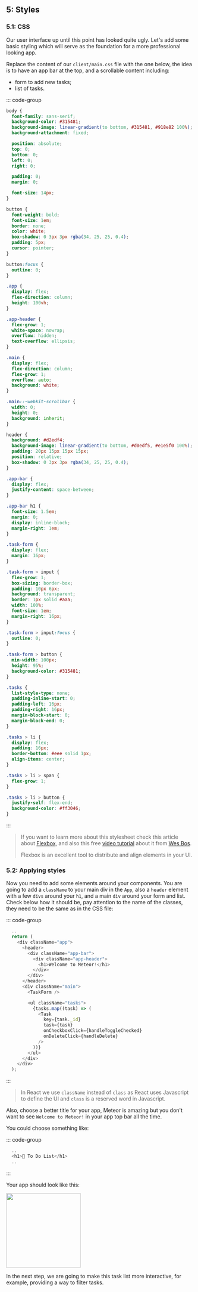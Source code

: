 ## 5: Styles

### 5.1: CSS

Our user interface up until this point has looked quite ugly. Let's add some basic styling which will serve as the foundation for a more professional looking app.

Replace the content of our `client/main.css` file with the one below, the idea is to have an app bar at the top, and a scrollable content including:

- form to add new tasks;
- list of tasks.

::: code-group

```css [client/main.css]
body {
  font-family: sans-serif;
  background-color: #315481;
  background-image: linear-gradient(to bottom, #315481, #918e82 100%);
  background-attachment: fixed;

  position: absolute;
  top: 0;
  bottom: 0;
  left: 0;
  right: 0;

  padding: 0;
  margin: 0;

  font-size: 14px;
}

button {
  font-weight: bold;
  font-size: 1em;
  border: none;
  color: white;
  box-shadow: 0 3px 3px rgba(34, 25, 25, 0.4);
  padding: 5px;
  cursor: pointer;
}

button:focus {
  outline: 0;
}

.app {
  display: flex;
  flex-direction: column;
  height: 100vh;
}

.app-header {
  flex-grow: 1;
  white-space: nowrap;
  overflow: hidden;
  text-overflow: ellipsis;
}

.main {
  display: flex;
  flex-direction: column;
  flex-grow: 1;
  overflow: auto;
  background: white;
}

.main::-webkit-scrollbar {
  width: 0;
  height: 0;
  background: inherit;
}

header {
  background: #d2edf4;
  background-image: linear-gradient(to bottom, #d0edf5, #e1e5f0 100%);
  padding: 20px 15px 15px 15px;
  position: relative;
  box-shadow: 0 3px 3px rgba(34, 25, 25, 0.4);
}

.app-bar {
  display: flex;
  justify-content: space-between;
}

.app-bar h1 {
  font-size: 1.5em;
  margin: 0;
  display: inline-block;
  margin-right: 1em;
}

.task-form {
  display: flex;
  margin: 16px;
}

.task-form > input {
  flex-grow: 1;
  box-sizing: border-box;
  padding: 10px 6px;
  background: transparent;
  border: 1px solid #aaa;
  width: 100%;
  font-size: 1em;
  margin-right: 16px;
}

.task-form > input:focus {
  outline: 0;
}

.task-form > button {
  min-width: 100px;
  height: 95%;
  background-color: #315481;
}

.tasks {
  list-style-type: none;
  padding-inline-start: 0;
  padding-left: 16px;
  padding-right: 16px;
  margin-block-start: 0;
  margin-block-end: 0;
}

.tasks > li {
  display: flex;
  padding: 16px;
  border-bottom: #eee solid 1px;
  align-items: center;
}

.tasks > li > span {
  flex-grow: 1;
}

.tasks > li > button {
  justify-self: flex-end;
  background-color: #ff3046;
}
```

:::

> If you want to learn more about this stylesheet check this article about [Flexbox](https://css-tricks.com/snippets/css/a-guide-to-flexbox/), and also this free [video tutorial](https://flexbox.io/) about it from [Wes Bos](https://twitter.com/wesbos).
>
> Flexbox is an excellent tool to distribute and align elements in your UI.

### 5.2: Applying styles

Now you need to add some elements around your components. You are going to add a `className` to your main div in the `App`, also a `header` element with a few `divs` around your `h1`, and a main `div` around your form and list. Check below how it should be, pay attention to the name of the classes, they need to be the same as in the CSS file:

::: code-group

```js [imports/ui/App.jsx]
  ..
  return (
    <div className="app">
      <header>
        <div className="app-bar">
          <div className="app-header">
            <h1>Welcome to Meteor!</h1>
          </div>
        </div>
      </header>
      <div className="main">
        <TaskForm />

        <ul className="tasks">
          {tasks.map((task) => (
            <Task
              key={task._id}
              task={task}
              onCheckboxClick={handleToggleChecked}
              onDeleteClick={handleDelete}
            />
          ))}
        </ul>
      </div>
    </div>
  );
```

:::

> In React we use `className` instead of `class` as React uses Javascript to define the UI and `class` is a reserved word in Javascript.

Also, choose a better title for your app, Meteor is amazing but you don't want to see `Welcome to Meteor!` in your app top bar all the time.

You could choose something like:

::: code-group

```js [imports/ui/App.jsx]
  ..
  <h1>📝️ To Do List</h1>
  ..
```

:::

Your app should look like this:

<img width="200px" src="/tutorials/react/assets/step05-styles.png"/>

In the next step, we are going to make this task list more interactive, for example, providing a way to filter tasks.
